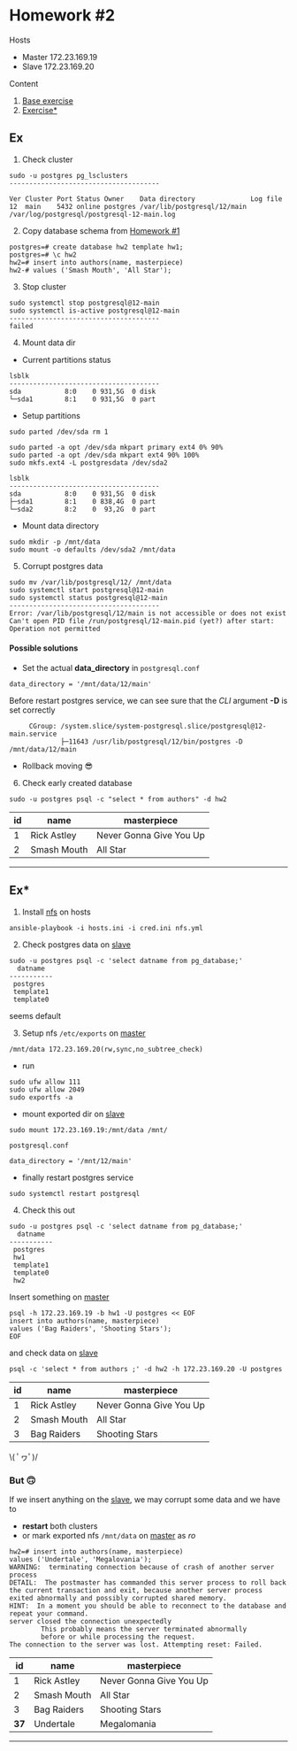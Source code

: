# Homework #2

Hosts

- Master <a name="master">172.23.169.19</a>
- Slave <a name="slave">172.23.169.20</a>

Content

1. [Base exercise](#base)
2. [Exercise*](#extended)

## <a name="base"></a> Ex

1. Check cluster

```shell
sudo -u postgres pg_lsclusters
--------------------------------------

Ver Cluster Port Status Owner    Data directory              Log file
12  main    5432 online postgres /var/lib/postgresql/12/main /var/log/postgresql/postgresql-12-main.log
```

2. Copy database schema from [Homework #1](https://gitlab.rd.aorti.ru/nkupreenkov/dba/-/blob/master/hw1/README.md)

```shell
postgres=# create database hw2 template hw1;
postgres=# \c hw2
hw2=# insert into authors(name, masterpiece)
hw2-# values ('Smash Mouth', 'All Star');
```

3. Stop cluster

```shell
sudo systemctl stop postgresql@12-main
sudo systemctl is-active postgresql@12-main 
--------------------------------------
failed
```

4. Mount data dir

- Current partitions status

```shell
lsblk
--------------------------------------
sda           8:0    0 931,5G  0 disk 
└─sda1        8:1    0 931,5G  0 part 
```

- Setup partitions

```shell
sudo parted /dev/sda rm 1

sudo parted -a opt /dev/sda mkpart primary ext4 0% 90%
sudo parted -a opt /dev/sda mkpart ext4 90% 100%
sudo mkfs.ext4 -L postgresdata /dev/sda2

lsblk
--------------------------------------
sda           8:0    0 931,5G  0 disk 
├─sda1        8:1    0 838,4G  0 part 
└─sda2        8:2    0  93,2G  0 part 
```

- Mount data directory

```shell
sudo mkdir -p /mnt/data
sudo mount -o defaults /dev/sda2 /mnt/data
```

5. Corrupt postgres data

```shell
sudo mv /var/lib/postgresql/12/ /mnt/data
sudo systemctl start postgresql@12-main 
sudo systemctl status postgresql@12-main
--------------------------------------
Error: /var/lib/postgresql/12/main is not accessible or does not exist
Can't open PID file /run/postgresql/12-main.pid (yet?) after start: Operation not permitted
```

#### Possible solutions

- Set the actual **data_directory** in `postgresql.conf`

```shell
data_directory = '/mnt/data/12/main'  
```

Before restart postgres service, we can see sure that the *CLI* argument **-D** is set correctly

```shell
     CGroup: /system.slice/system-postgresql.slice/postgresql@12-main.service
             ├─11643 /usr/lib/postgresql/12/bin/postgres -D /mnt/data/12/main 
```

- Rollback moving 😎

6. Check early created database

```shell
sudo -u postgres psql -c "select * from authors" -d hw2
```

| id  | name        | masterpiece             |
|-----|-------------|-------------------------|
| 1   | Rick Astley | Never Gonna Give You Up |
| 2   | Smash Mouth | All Star                |

---

## <a name="extended"></a> Ex*

1. Install [nfs](https://www.digitalocean.com/community/tutorials/how-to-set-up-an-nfs-mount-on-ubuntu-20-04-ru) on
   hosts

```shell
ansible-playbook -i hosts.ini -i cred.ini nfs.yml
```

2. Check postgres data on [slave](#slave)

```shell
sudo -u postgres psql -c 'select datname from pg_database;'
  datname  
-----------
 postgres
 template1
 template0
```

seems default

3. Setup nfs `/etc/exports` on [master](#master)

```shell
/mnt/data 172.23.169.20(rw,sync,no_subtree_check)
```

- run

```shell
sudo ufw allow 111
sudo ufw allow 2049
sudo exportfs -a
```

- mount exported dir on [slave](#slave)

```shell
sudo mount 172.23.169.19:/mnt/data /mnt/
```

`postgresql.conf`

```shell
data_directory = '/mnt/12/main' 
```

- finally restart postgres service

```shell
sudo systemctl restart postgresql
```

4. Check this out

```shell
sudo -u postgres psql -c 'select datname from pg_database;'
  datname  
-----------
 postgres
 hw1
 template1
 template0
 hw2
 ```

Insert something on [master](#master)

```shell
psql -h 172.23.169.19 -b hw1 -U postgres << EOF
insert into authors(name, masterpiece)
values ('Bag Raiders', 'Shooting Stars');
EOF
```

and check data on [slave](#slave)

```shell
psql -c 'select * from authors ;' -d hw2 -h 172.23.169.20 -U postgres 
```

| id  | name        | masterpiece             |
|-----|-------------|-------------------------|
| 1   | Rick Astley | Never Gonna Give You Up |
| 2   | Smash Mouth | All Star                |
| 3   | Bag Raiders | Shooting Stars          |

\\( ﾟヮﾟ)/

### But 🙃

If we insert anything on the [slave](#slave), we may corrupt some data and we have to
- **restart** both clusters
- or mark exported nfs `/mnt/data` on [master](#master) as *ro*

```shell
hw2=# insert into authors(name, masterpiece)
values ('Undertale', 'Megalovania');
WARNING:  terminating connection because of crash of another server process
DETAIL:  The postmaster has commanded this server process to roll back the current transaction and exit, because another server process exited abnormally and possibly corrupted shared memory.
HINT:  In a moment you should be able to reconnect to the database and repeat your command.
server closed the connection unexpectedly
        This probably means the server terminated abnormally
        before or while processing the request.
The connection to the server was lost. Attempting reset: Failed.
```

| id     | name        | masterpiece             |
|--------|-------------|-------------------------|
| 1      | Rick Astley | Never Gonna Give You Up |
| 2      | Smash Mouth | All Star                |
| 3      | Bag Raiders | Shooting Stars          |
| **37** | Undertale   | Megalomania             |

---
